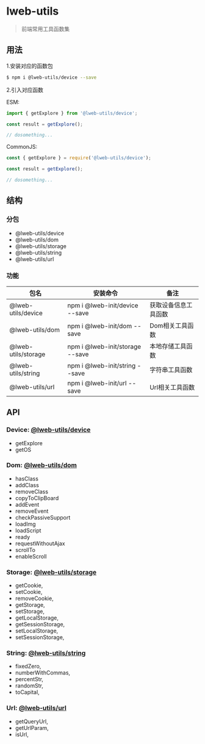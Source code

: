 # lweb-utils
> 前端常用工具函数集

## 用法
1.安装对应的函数包
```bash
$ npm i @lweb-utils/device --save
```

2.引入对应函数

ESM:
```javascript
import { getExplore } from '@lweb-utils/device';

const result = getExplore();

// dosomething...
```
CommonJS:
```javascript
const { getExplore } = require('@lweb-utils/device');

const result = getExplore();

// dosomething...
```


## 结构

### 分包
- @lweb-utils/device
- @lweb-utils/dom
- @lweb-utils/storage
- @lweb-utils/string
- @lweb-utils/url

### 功能
|包名|安装命令|备注|
|---|---|---|
|@lweb-utils/device|npm i @lweb-init/device --save|获取设备信息工具函数|
|@lweb-utils/dom|npm i @lweb-init/dom --save|Dom相关工具函数|
|@lweb-utils/storage|npm i @lweb-init/storage --save|本地存储工具函数|
|@lweb-utils/string|npm i @lweb-init/string --save|字符串工具函数|
|@lweb-utils/url|npm i @lweb-init/url --save|Url相关工具函数|

## API
### Device: [@lweb-utils/device](https://github.com/doubaozia/lweb-utils/blob/main/packages/device/README.md)
- getExplore
- getOS

### Dom: [@lweb-utils/dom](https://github.com/doubaozia/lweb-utils/blob/main/packages/dom/README.md)
- hasClass
- addClass
- removeClass
- copyToClipBoard
- addEvent
- removeEvent
- checkPassiveSupport
- loadImg
- loadScript
- ready
- requestWithoutAjax
- scrollTo
- enableScroll

### Storage: [@lweb-utils/storage](https://github.com/doubaozia/lweb-utils/blob/main/packages/storage/README.md)
- getCookie,
- setCookie,
- removeCookie,
- getStorage,
- setStorage,
- getLocalStorage,
- getSessionStorage,
- setLocalStorage,
- setSessionStorage,

### String: [@lweb-utils/string](https://github.com/doubaozia/lweb-utils/blob/main/packages/string/README.md)
- fixedZero,
- numberWithCommas,
- percentStr,
- randomStr,
- toCapital,


### Url: [@lweb-utils/url](https://github.com/doubaozia/lweb-utils/blob/main/packages/url/README.md)
- getQueryUrl,
- getUrlParam,
- isUrl,
